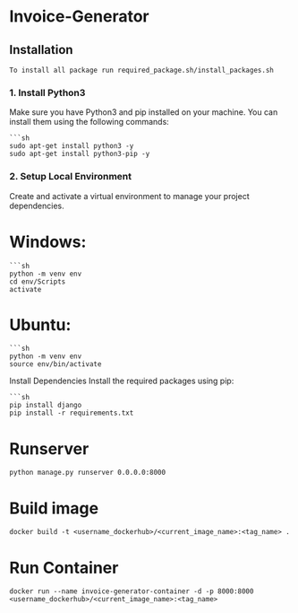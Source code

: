 # Invoice-Generator

## Installation

    To install all package run required_package.sh/install_packages.sh

### 1. Install Python3

Make sure you have Python3 and pip installed on your machine. You can install them using the following commands:

    ```sh
    sudo apt-get install python3 -y
    sudo apt-get install python3-pip -y

### 2. Setup Local Environment

Create and activate a virtual environment to manage your project dependencies.

# Windows:

    ```sh
    python -m venv env
    cd env/Scripts
    activate

# Ubuntu:

    ```sh
    python -m venv env
    source env/bin/activate

Install Dependencies
Install the required packages using pip:

    ```sh
    pip install django
    pip install -r requirements.txt


# Runserver

    python manage.py runserver 0.0.0.0:8000

# Build image 

    docker build -t <username_dockerhub>/<current_image_name>:<tag_name> .

# Run Container

    docker run --name invoice-generator-container -d -p 8000:8000 <username_dockerhub>/<current_image_name>:<tag_name>
